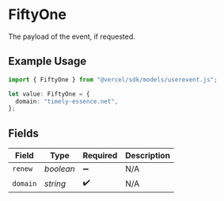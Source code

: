 # FiftyOne

The payload of the event, if requested.

## Example Usage

```typescript
import { FiftyOne } from "@vercel/sdk/models/userevent.js";

let value: FiftyOne = {
  domain: "timely-essence.net",
};
```

## Fields

| Field              | Type               | Required           | Description        |
| ------------------ | ------------------ | ------------------ | ------------------ |
| `renew`            | *boolean*          | :heavy_minus_sign: | N/A                |
| `domain`           | *string*           | :heavy_check_mark: | N/A                |